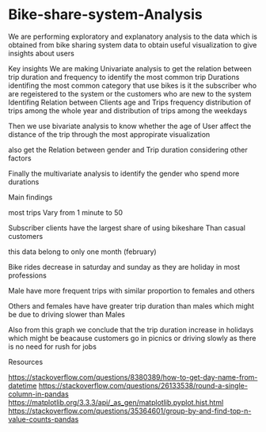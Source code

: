 # Bike-share-system-Analysis


We are performing exploratory and explanatory analysis to the data
which is obtained from bike sharing system data to obtain useful visualization to give insights about users


Key insights
We are making Univariate analysis to get the relation between trip duration and frequency to identify the most common trip Durations
identifing the most common category that use bikes is it the subscriber who are regeistered to the system or the customers who are new to the system
Identifing Relation between Clients age and Trips frequency
distribution of trips among the whole year
and distribution of trips among the weekdays

Then we use bivariate analysis to know whether the age of User affect the distance of the trip through the most appropirate visualization

also get the Relation between gender and Trip duration considering other factors

Finally the multivariate analysis to identify the gender who spend more durations 

Main findings


most trips Vary from 1 minute to 50

Subscriber clients have the largest share of using bikeshare Than casual customers

this data belong to only one month (february)

Bike rides decrease in saturday and sunday as they are holiday in most professions

Male have more frequent trips with similar proportion to females and others

Others and females have have greater trip duration than males which might be due to driving slower than Males

Also from this graph we conclude that the trip duration increase in holidays which might be beacause customers go in picnics or driving slowly as there is no need for rush for jobs

Resources

https://stackoverflow.com/questions/8380389/how-to-get-day-name-from-datetime
https://stackoverflow.com/questions/26133538/round-a-single-column-in-pandas
https://matplotlib.org/3.3.3/api/_as_gen/matplotlib.pyplot.hist.html
https://stackoverflow.com/questions/35364601/group-by-and-find-top-n-value-counts-pandas
